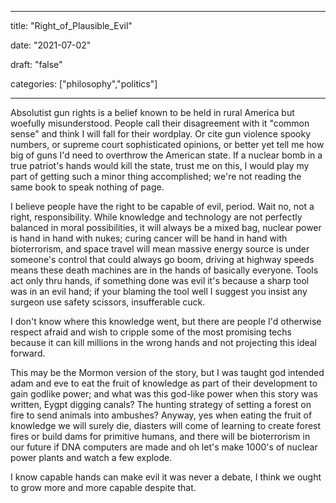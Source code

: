 
---

title: "Right\_of\_Plausible\_Evil"

date: "2021-07-02"

draft: "false"

categories: ["philosophy","politics"]

---

Absolutist gun rights is a belief known to be held in rural America but woefully misunderstood. People call their disagreement with it "common sense" and think I will fall for their wordplay. Or cite gun violence spooky numbers, or supreme court sophisticated opinions, or better yet tell me how big of guns I'd need to overthrow the American state. If a nuclear bomb in a true patriot's hands would kill the state, trust me on this, I would play my part of getting such a minor thing accomplished; we're not reading the same book to speak nothing of page.

I believe people have the right to be capable of evil, period. Wait no, not a right, responsibility. While knowledge and technology are not perfectly balanced in moral possibilities, it will always be a mixed bag, nuclear power is hand in hand with nukes; curing cancer will be hand in hand with bioterrorism, and space travel will mean massive energy source is under someone's control that could always go boom, driving at highway speeds means these death machines are in the hands of basically everyone. Tools act only thru hands, if something done was evil it's because a sharp tool was in an evil hand; if your blaming the tool well I suggest you insist any surgeon use safety scissors, insufferable cuck.

I don't know where this knowledge went, but there are people I'd otherwise respect afraid and wish to cripple some of the most promising techs because it can kill millions in the wrong hands and not projecting this ideal forward.

This may be the Mormon version of the story, but I was taught god intended adam and eve to eat the fruit of knowledge as part of their development to gain godlike power; and what was this god-like power when this story was written, Eygpt digging canals? The hunting strategy of setting a forest on fire to send animals into ambushes? Anyway, yes when eating the fruit of knowledge we will surely die, diasters will come of learning to create forest fires or build dams for primitive humans, and there will be bioterrorism in our future if DNA computers are made and oh let's make 1000's of nuclear power plants and watch a few explode.

I know capable hands can make evil it was never a debate, I think we ought to grow more and more capable despite that.

